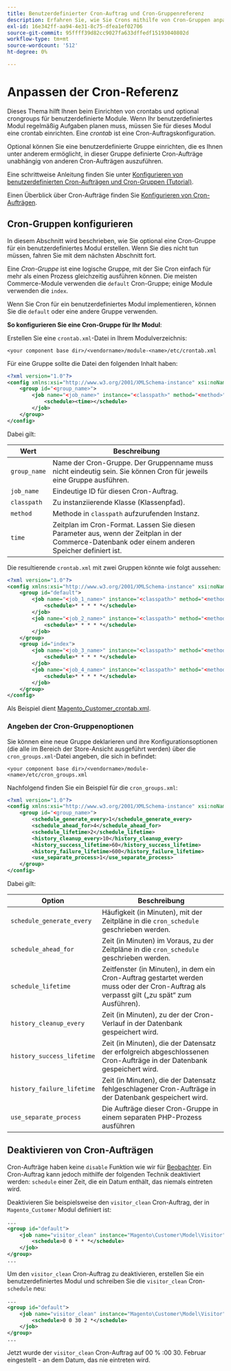 ```yaml
---
title: Benutzerdefinierter Cron-Auftrag und Cron-Gruppenreferenz
description: Erfahren Sie, wie Sie Crons mithilfe von Cron-Gruppen anpassen können.
exl-id: 16e342ff-aa94-4e31-8c75-dfea1ef02706
source-git-commit: 95ffff39d82cc9027fa633dffedf15193040802d
workflow-type: tm+mt
source-wordcount: '512'
ht-degree: 0%

---
```


# Anpassen der Cron-Referenz

Dieses Thema hilft Ihnen beim Einrichten von crontabs und optional crongroups für benutzerdefinierte Module. Wenn Ihr benutzerdefiniertes Modul regelmäßig Aufgaben planen muss, müssen Sie für dieses Modul eine crontab einrichten. Eine _crontab_ ist eine Cron-Auftragskonfiguration.

Optional können Sie eine benutzerdefinierte Gruppe einrichten, die es Ihnen unter anderem ermöglicht, in dieser Gruppe definierte Cron-Aufträge unabhängig von anderen Cron-Aufträgen auszuführen.

Eine schrittweise Anleitung finden Sie unter [Konfigurieren von benutzerdefinierten Cron-Aufträgen und Cron-Gruppen (Tutorial)](custom-cron-tutorial.md).

Einen Überblick über Cron-Aufträge finden Sie [Konfigurieren von Cron-Aufträgen](../cli/configure-cron-jobs.md).

## Cron-Gruppen konfigurieren

In diesem Abschnitt wird beschrieben, wie Sie optional eine Cron-Gruppe für ein benutzerdefiniertes Modul erstellen. Wenn Sie dies nicht tun müssen, fahren Sie mit dem nächsten Abschnitt fort.

Eine _Cron-Gruppe_ ist eine logische Gruppe, mit der Sie Cron einfach für mehr als einen Prozess gleichzeitig ausführen können. Die meisten Commerce-Module verwenden die `default` Cron-Gruppe; einige Module verwenden die `index`.

Wenn Sie Cron für ein benutzerdefiniertes Modul implementieren, können Sie die `default` oder eine andere Gruppe verwenden.

**So konfigurieren Sie eine Cron-Gruppe für Ihr Modul**:

Erstellen Sie eine `crontab.xml`-Datei in Ihrem Modulverzeichnis:

```text
<your component base dir>/<vendorname>/module-<name>/etc/crontab.xml
```

Für eine Gruppe sollte die Datei den folgenden Inhalt haben:

```xml
<?xml version="1.0"?>
<config xmlns:xsi="http://www.w3.org/2001/XMLSchema-instance" xsi:noNamespaceSchemaLocation="urn:magento:module:Magento_Cron:etc/crontab.xsd">
    <group id="<group_name>">
        <job name="<job_name>" instance="<classpath>" method="<method>">
            <schedule><time></schedule>
        </job>
    </group>
</config>
```

Dabei gilt:

| Wert | Beschreibung |
|---|---|
| `group_name` | Name der Cron-Gruppe. Der Gruppenname muss nicht eindeutig sein. Sie können Cron für jeweils eine Gruppe ausführen. |
| `job_name` | Eindeutige ID für diesen Cron-Auftrag. |
| `classpath` | Zu instanziierende Klasse (Klassenpfad). |
| `method` | Methode in `classpath` aufzurufenden Instanz. |
| `time` | Zeitplan im Cron-Format. Lassen Sie diesen Parameter aus, wenn der Zeitplan in der Commerce-Datenbank oder einem anderen Speicher definiert ist. |

Die resultierende `crontab.xml` mit zwei Gruppen könnte wie folgt aussehen:

```xml
<?xml version="1.0"?>
<config xmlns:xsi="http://www.w3.org/2001/XMLSchema-instance" xsi:noNamespaceSchemaLocation="urn:magento:module:Magento_Cron:etc/crontab.xsd">
    <group id="default">
        <job name="<job_1_name>" instance="<classpath>" method="<method_name>">
            <schedule>* * * * *</schedule>
        </job>
        <job name="<job_2_name>" instance="<classpath>" method="<method_name>">
            <schedule>* * * * *</schedule>
        </job>
    </group>
    <group id="index">
        <job name="<job_3_name>" instance="<classpath>" method="<method_name>">
            <schedule>* * * * *</schedule>
        </job>
        <job name="<job_4_name>" instance="<classpath>" method="<method_name>">
            <schedule>* * * * *</schedule>
        </job>
    </group>
</config>
```

Als Beispiel dient [Magento_Customer_crontab.xml](https://github.com/magento/magento2/blob/2.4/app/code/Magento/Customer/etc/crontab.xml).

### Angeben der Cron-Gruppenoptionen

Sie können eine neue Gruppe deklarieren und ihre Konfigurationsoptionen (die alle im Bereich der Store-Ansicht ausgeführt werden) über die `cron_groups.xml`-Datei angeben, die sich in befindet:

```text
<your component base dir>/<vendorname>/module-<name>/etc/cron_groups.xml
```

Nachfolgend finden Sie ein Beispiel für die `cron_groups.xml`:

```xml
<?xml version="1.0"?>
<config xmlns:xsi="http://www.w3.org/2001/XMLSchema-instance" xsi:noNamespaceSchemaLocation="urn:magento:module:Magento_Cron:etc/cron_groups.xsd">
    <group id="<group_name>">
        <schedule_generate_every>1</schedule_generate_every>
        <schedule_ahead_for>4</schedule_ahead_for>
        <schedule_lifetime>2</schedule_lifetime>
        <history_cleanup_every>10</history_cleanup_every>
        <history_success_lifetime>60</history_success_lifetime>
        <history_failure_lifetime>600</history_failure_lifetime>
        <use_separate_process>1</use_separate_process>
    </group>
</config>
```

Dabei gilt:

| Option | Beschreibung |
| -------------------------- | ------------------------------------------------------------------------------------------------------ |
| `schedule_generate_every` | Häufigkeit (in Minuten), mit der Zeitpläne in die `cron_schedule` geschrieben werden. |
| `schedule_ahead_for` | Zeit (in Minuten) im Voraus, zu der Zeitpläne in die `cron_schedule` geschrieben werden. |
| `schedule_lifetime` | Zeitfenster (in Minuten), in dem ein Cron-Auftrag gestartet werden muss oder der Cron-Auftrag als verpasst gilt („zu spät“ zum Ausführen). |
| `history_cleanup_every` | Zeit (in Minuten), zu der der Cron-Verlauf in der Datenbank gespeichert wird. |
| `history_success_lifetime` | Zeit (in Minuten), die der Datensatz der erfolgreich abgeschlossenen Cron-Aufträge in der Datenbank gespeichert wird. |
| `history_failure_lifetime` | Zeit (in Minuten), die der Datensatz fehlgeschlagener Cron-Aufträge in der Datenbank gespeichert wird. |
| `use_separate_process` | Die Aufträge dieser Cron-Gruppe in einem separaten PHP-Prozess ausführen |

## Deaktivieren von Cron-Aufträgen

Cron-Aufträge haben keine `disable` Funktion wie wir für [Beobachter](https://developer.adobe.com/commerce/php/development/components/events-and-observers/#observers). Ein Cron-Auftrag kann jedoch mithilfe der folgenden Technik deaktiviert werden: `schedule` einer Zeit, die ein Datum enthält, das niemals eintreten wird.

Deaktivieren Sie beispielsweise den `visitor_clean` Cron-Auftrag, der in `Magento_Customer` Modul definiert ist:

```xml
...
<group id="default">
    <job name="visitor_clean" instance="Magento\Customer\Model\Visitor" method="clean">
        <schedule>0 0 * * *</schedule>
    </job>
</group>
...
```

Um den `visitor_clean` Cron-Auftrag zu deaktivieren, erstellen Sie ein benutzerdefiniertes Modul und schreiben Sie die `visitor_clean` Cron-`schedule` neu:

```xml
...
<group id="default">
    <job name="visitor_clean" instance="Magento\Customer\Model\Visitor" method="clean">
        <schedule>0 0 30 2 *</schedule>
    </job>
</group>
...
```

Jetzt wurde der `visitor_clean` Cron-Auftrag auf 00 % :00 30. Februar eingestellt - an dem Datum, das nie eintreten wird.
